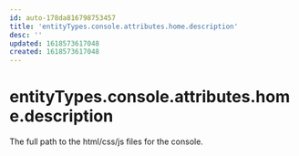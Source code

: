 ```yaml
---
id: auto-178da816798753457
title: 'entityTypes.console.attributes.home.description'
desc: ''
updated: 1618573617048
created: 1618573617048
---
```

# entityTypes.console.attributes.home.description

The full path to the html/css/js files for the console.